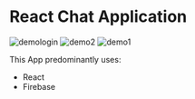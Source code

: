 <h1>React Chat Application</h1>


![demologin](https://github.com/user-attachments/assets/0644bd05-2fd2-4c0a-a750-309a96653b40)
![demo2](https://github.com/user-attachments/assets/f36d6584-d6ab-4a34-87b6-bc0628b3cbd6)
![demo1](https://github.com/user-attachments/assets/55ee3ff5-89cf-4fe8-8aec-cbf016c8c960)

This App predominantly uses:
* React
* Firebase
